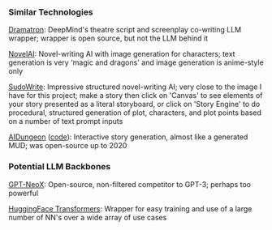 ### Similar Technologies

[Dramatron](https://github.com/google-deepmind/dramatron):
DeepMind's theatre script and screenplay co-writing LLM wrapper; wrapper is open source, but not the LLM behind it

[NovelAI](https://novelai.net/):
Novel-writing AI with image generation for characters; text generation is very 'magic and dragons' and image generation is anime-style only

[SudoWrite](https://www.sudowrite.com/):
Impressive structured novel-writing AI; very close to the image I have for this project; make a story then click on 'Canvas' to see elements of your story presented as a literal storyboard, or click on 'Story Engine' to do procedural, structured generation of plot, characters, and plot points based on a number of text prompt inputs

[AIDungeon](https://aidungeon.com) ([code](https://github.com/Latitude-Archives/AIDungeon)):
Interactive story generation, almost like a generated MUD; was open-source up to 2020

### Potential LLM Backbones

[GPT-NeoX](https://github.com/EleutherAI/gpt-neox/):
Open-source, non-filtered competitor to GPT-3; perhaps too powerful

[HuggingFace Transformers](https://huggingface.co/docs/transformers/index):
Wrapper for easy training and use of a large number of NN's over a wide array of use cases

